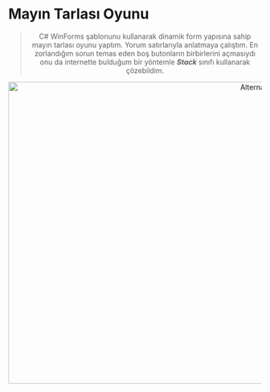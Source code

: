 # Mayın Tarlası Oyunu
<div align="center">


>  C# WinForms şablonunu kullanarak dinamik form yapısına sahip mayın tarlası oyunu yaptım. Yorum satırlarıyla anlatmaya çalıştım. En zorlandığım sorun temas eden boş butonların birbirlerini açmasıydı onu da internette bulduğum bir yöntemle **_Stack_** sınıfı kullanarak çözebildim.


<a align="center"  href="https://user-images.githubusercontent.com/77582858/215283515-69605396-9e40-4483-b01d-be4abb2f299c.mp4" title="Click for video">

<img src="https://user-images.githubusercontent.com/77582858/215283334-340e3f36-3775-4dfd-acf6-440f7097f2e0.gif" alt="Alternate Text" width="1000" height="600"/>

</a>



  
 
</div>
